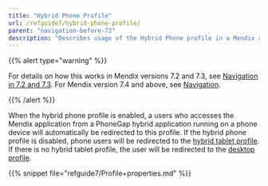 ```yaml
---
title: "Hybrid Phone Profile"
url: /refguide7/hybrid-phone-profile/
parent: "navigation-before-72"
description: "Describes usage of the Hybrid Phone profile in a Mendix app for Mendix versions 7.0 and 7.1."
---
```


{{% alert type="warning" %}}

For details on how this works in Mendix versions 7.2 and 7.3, see [Navigation in 7.2 and 7.3](/refguide7/navigation-in-72-and-73/). For Mendix version 7.4 and above, see [Navigation](/refguide/navigation/).

{{% /alert %}}

When the hybrid phone profile is enabled, a users who accesses the Mendix application from a PhoneGap hybrid application running on a phone device will automatically be redirected to this profile. If the hybrid phone profile is disabled, phone users will be redirected to the [hybrid tablet profile](/refguide7/hybrid-tablet-profile/). If there is no hybrid tablet profile, the user will be redirected to the [desktop profile](/refguide7/desktop-profile/).

{{% snippet file="refguide7/Profile+properties.md" %}}
